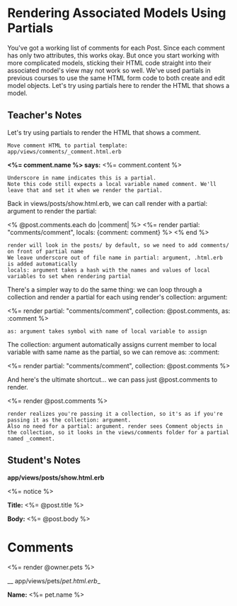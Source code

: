 # Rendering Associated Models Using Partials
You've got a working list of comments for each Post. Since each comment has only two attributes, this works okay. But once you start working with more complicated models, sticking their HTML code straight into their associated model's view may not work so well. We've used partials in previous courses to use the same HTML form code to both create and edit model objects. Let's try using partials here to render the HTML that shows a model.

## Teacher's Notes

Let's try using partials to render the HTML that shows a comment.

    Move comment HTML to partial template: app/views/comments/_comment.html.erb

<div>
  <strong><%= comment.name %> says:</strong>
  <%= comment.content %>
</div>

    Underscore in name indicates this is a partial.
    Note this code still expects a local variable named comment. We'll leave that and set it when we render the partial.

Back in views/posts/show.html.erb, we can call render with a partial: argument to render the partial:

  <% @post.comments.each do |comment| %>
    <%= render partial: "comments/comment", locals: {comment: comment} %>
  <% end %>

    render will look in the posts/ by default, so we need to add comments/ on front of partial name
    We leave underscore out of file name in partial: argument, .html.erb is added automatically
    locals: argument takes a hash with the names and values of local variables to set when rendering partial

There's a simpler way to do the same thing: we can loop through a collection and render a partial for each using render's collection: argument:

  <%= render partial: "comments/comment", collection: @post.comments, as: :comment %>

    as: argument takes symbol with name of local variable to assign

The collection: argument automatically assigns current member to local variable with same name as the partial, so we can remove as: :comment:

  <%= render partial: "comments/comment", collection: @post.comments %>

And here's the ultimate shortcut... we can pass just @post.comments to render.

  <%= render @post.comments %>

    render realizes you're passing it a collection, so it's as if you're passing it as the collection: argument.
    Also no need for a partial: argument. render sees Comment objects in the collection, so it looks in the views/comments folder for a partial named _comment.

## Student's Notes

__app/views/posts/show.html.erb__
<p id="notice"><%= notice %></p>

<p>
  <strong>Title:</strong>
  <%= @post.title %>
</p>

<p>
  <strong>Body:</strong>
  <%= @post.body %>
</p>

<div id="comments">
	<h1>Comments</h1>
	<!--
	<% @post.comments.each do |comment| %>		
		<div>
			<strong><%= comment.name %>says:</strong>
			<%= comment.content %>
		</div> -->
		<!-- <%= render partial: "comments/comment", locals: {comment: comment} %>
	<% end %>

	OR with collection argument
	<%= render partial: "comments/comment", collection: @post.comments,  as: :comment %>
	<%= render partial: "comments/comment", collection: @post.comments %> 
	-->
	<%= render @post.comments %>
</div>

<%= link_to 'Edit', edit_post_path(@post) %> |
<%= link_to 'Back', posts_path %>

__ app/views/comments/_comment.html.erb___
<div>
	<strong><%= comment.name %>says:</strong>
	<%= comment.content %>
</div>

# Rendering Collections

**Challenge Task 1 of 1**

As we set up in previous challenges, an Owner model has_many Pet instances. In the views/owners/show.html.erb template, an Owner object is available within the @owner instance variable. Using the template file and the views/pets/_ pet.html.erb partial, render a view that includes the name attribute for each Pet belonging to @owner.

__app/views/owners/show.html.erb__
 <h1>Owner: <%= @owner.name %></h1>
<div id="pets">
  <h2>Pets</h2>
  <!-- YOUR CODE HERE -->
  <%= render @owner.pets %>
</div>

__ app/views/pets/_pet.html.erb__
<div>
  <strong>Name:</strong>
  <%= <!--# YOUR CODE HERE --> pet.name %>
</div>
